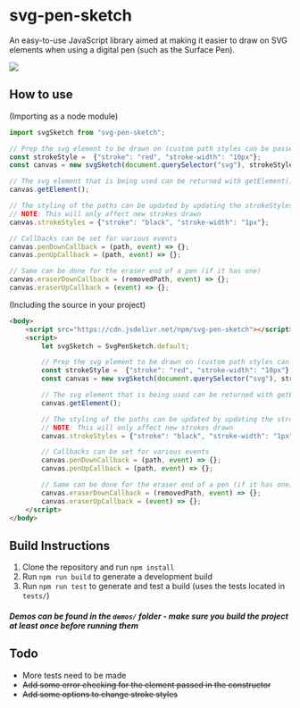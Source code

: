 # svg-pen-sketch
An easy-to-use JavaScript library aimed at making it easier to draw on SVG elements when using a digital pen (such as the Surface Pen). 

<img src="https://img.shields.io/npm/v/svg-pen-sketch?style=flat-square">

## How to use 
(Importing as a node module)
```javascript
import svgSketch from "svg-pen-sketch";

// Prep the svg element to be drawn on (custom path styles can be passed in optionally)
const strokeStyle =  {"stroke": "red", "stroke-width": "10px"};
const canvas = new svgSketch(document.querySelector("svg"), strokeStyle);

// The svg element that is being used can be returned with getElement()
canvas.getElement();

// The styling of the paths can be updated by updating the strokeStyles object
// NOTE: This will only affect new strokes drawn
canvas.strokeStyles = {"stroke": "black", "stroke-width": "1px"};

// Callbacks can be set for various events
canvas.penDownCallback = (path, event) => {};
canvas.penUpCallback = (path, event) => {};

// Same can be done for the eraser end of a pen (if it has one)
canvas.eraserDownCallback = (removedPath, event) => {};
canvas.eraserUpCallback = (event) => {};
```

(Including the source in your project)

```html
<body>
    <script src="https://cdn.jsdelivr.net/npm/svg-pen-sketch"></script>
    <script> 
        let svgSketch = SvgPenSketch.default;

        // Prep the svg element to be drawn on (custom path styles can be passed in optionally)
        const strokeStyle =  {"stroke": "red", "stroke-width": "10px"};
        const canvas = new svgSketch(document.querySelector("svg"), strokeStyle);

        // The svg element that is being used can be returned with getElement()
        canvas.getElement();

        // The styling of the paths can be updated by updating the strokeStyles object
        // NOTE: This will only affect new strokes drawn
        canvas.strokeStyles = {"stroke": "black", "stroke-width": "1px"};

        // Callbacks can be set for various events
        canvas.penDownCallback = (path, event) => {};
        canvas.penUpCallback = (path, event) => {};

        // Same can be done for the eraser end of a pen (if it has one)
        canvas.eraserDownCallback = (removedPath, event) => {};
        canvas.eraserUpCallback = (event) => {};
    </script>
</body>
```

## Build Instructions
1) Clone the repository and run `npm install`
2) Run `npm run build` to generate a development build 
3) Run `npm run test` to generate and test a build (uses the tests located in `tests/`)

#### _Demos can be found in the `demos/` folder - make sure you build the project at least once before running them_ ####

## Todo
- More tests need to be made
- ~~Add some error checking for the element passed in the constructor~~
- ~~Add some options to change stroke styles~~

